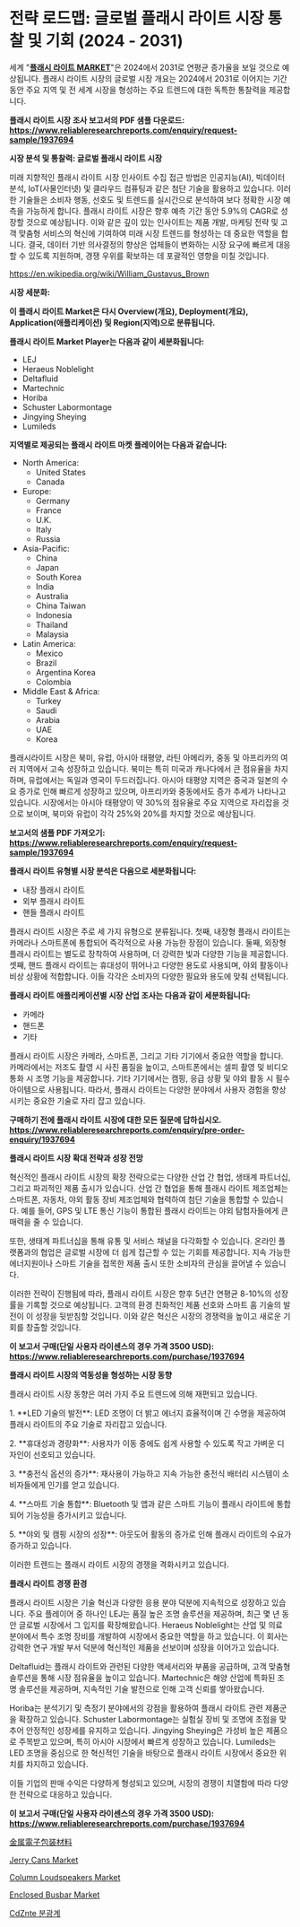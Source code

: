 <p><h1>전략 로드맵: 글로벌 플래시 라이트 시장 통찰 및 기회 (2024 - 2031)</h1></p><p>세계 "<strong><a href="https://www.reliableresearchreports.com/flash-light-r1937694">플래시 라이트 MARKET</a></strong>"은 2024에서 2031로 연평균 증가율을 보일 것으로 예상됩니다. 플래시 라이트 시장의 글로벌 시장 개요는 2024에서 2031로 이어지는 기간 동안 주요 지역 및 전 세계 시장을 형성하는 주요 트렌드에 대한 독특한 통찰력을 제공합니다.</p>
<p><strong>플래시 라이트 시장 조사 보고서의 PDF 샘플 다운로드: <a href="https://www.reliableresearchreports.com/enquiry/request-sample/1937694">https://www.reliableresearchreports.com/enquiry/request-sample/1937694</a></strong></p>
<p><strong>시장 분석 및 통찰력: 글로벌 플래시 라이트 시장</strong></p>
<p><p>미래 지향적인 플래시 라이트 시장 인사이트 수집 접근 방법은 인공지능(AI), 빅데이터 분석, IoT(사물인터넷) 및 클라우드 컴퓨팅과 같은 첨단 기술을 활용하고 있습니다. 이러한 기술들은 소비자 행동, 선호도 및 트렌드를 실시간으로 분석하여 보다 정확한 시장 예측을 가능하게 합니다. 플래시 라이트 시장은 향후 예측 기간 동안 5.9%의 CAGR로 성장할 것으로 예상됩니다. 이와 같은 깊이 있는 인사이트는 제품 개발, 마케팅 전략 및 고객 맞춤형 서비스의 혁신에 기여하여 미래 시장 트렌드를 형성하는 데 중요한 역할을 합니다. 결국, 데이터 기반 의사결정의 향상은 업체들이 변화하는 시장 요구에 빠르게 대응할 수 있도록 지원하며, 경쟁 우위를 확보하는 데 포괄적인 영향을 미칠 것입니다.</p></p>
<p><a href="%7CAUTHORITHY_DOMAIN_URL%7C">https://en.wikipedia.org/wiki/William_Gustavus_Brown</a></p>
<p><strong>시장 세분화:</strong></p>
<p><strong>이 플래시 라이트 Market은 다시 Overview(개요), Deployment(개요), Application(애플리케이션) 및 Region(지역)으로 분류됩니다.</strong></p>
<p><strong>플래시 라이트 Market Player는 다음과 같이 세분화됩니다:</strong></p>
<p><ul><li>LEJ</li><li>Heraeus Noblelight</li><li>Deltafluid</li><li>Martechnic</li><li>Horiba</li><li>Schuster Labormontage</li><li>Jingying Sheying</li><li>Lumileds</li></ul></p>
<p><strong>지역별로 제공되는 플래시 라이트 마켓 플레이어는 다음과 같습니다:</strong></p>
<p><ul>
    <li>
        North America:
        <ul>
            <li>United States</li>
            <li>Canada</li>
        </ul>
    </li>
    <li>
        Europe:
        <ul>
            <li>Germany</li>
            <li>France</li>
            <li>U.K.</li>
            <li>Italy</li>
            <li>Russia</li>
        </ul>
    </li>
    <li>
        Asia-Pacific:
        <ul>
            <li>China</li>
            <li>Japan</li>
            <li>South Korea</li>
            <li>India</li>
            <li>Australia</li>
            <li>China Taiwan</li>
            <li>Indonesia</li>
            <li>Thailand</li>
            <li>Malaysia</li>
        </ul>
    </li>
    <li>
        Latin America:
        <ul>
            <li>Mexico</li>
            <li>Brazil</li>
            <li>Argentina Korea</li>
            <li>Colombia</li>
        </ul>
    </li>
    <li>
        Middle East & Africa:
        <ul>
            <li>Turkey</li>
            <li>Saudi</li>
            <li>Arabia</li>
            <li>UAE</li>
            <li>Korea</li>
        </ul>
    </li>
    </ul></p>
<p><p>플래시라이트 시장은 북미, 유럽, 아시아 태평양, 라틴 아메리카, 중동 및 아프리카의 여러 지역에서 고속 성장하고 있습니다. 북미는 특히 미국과 캐나다에서 큰 점유율을 차지하며, 유럽에서는 독일과 영국이 두드러집니다. 아시아 태평양 지역은 중국과 일본의 수요 증가로 인해 빠르게 성장하고 있으며, 아프리카와 중동에서도 증가 추세가 나타나고 있습니다. 시장에서는 아시아 태평양이 약 30%의 점유율로 주요 지역으로 자리잡을 것으로 보이며, 북미와 유럽이 각각 25%와 20%를 차지할 것으로 예상됩니다.</p></p>
<p><strong>보고서의 샘플 PDF 가져오기: <a href="https://www.reliableresearchreports.com/enquiry/request-sample/1937694">https://www.reliableresearchreports.com/enquiry/request-sample/1937694</a></strong></p>
<p><strong>플래시 라이트 유형별 시장 분석은 다음으로 세분화됩니다:</strong></p>
<p><ul><li>내장 플래시 라이트</li><li>외부 플래시 라이트</li><li>핸들 플래시 라이트</li></ul></p>
<p><p>플래시 라이트 시장은 주로 세 가지 유형으로 분류됩니다. 첫째, 내장형 플래시 라이트는 카메라나 스마트폰에 통합되어 즉각적으로 사용 가능한 장점이 있습니다. 둘째, 외장형 플래시 라이트는 별도로 장착하여 사용하며, 더 강력한 빛과 다양한 기능을 제공합니다. 셋째, 핸드 플래시 라이트는 휴대성이 뛰어나고 다양한 용도로 사용되며, 야외 활동이나 비상 상황에 적합합니다. 이들 각각은 소비자의 다양한 필요와 용도에 맞춰 선택됩니다.</p></p>
<p><strong>플래시 라이트 애플리케이션별 시장 산업 조사는 다음과 같이 세분화됩니다:</strong></p>
<p><ul><li>카메라</li><li>핸드폰</li><li>기타</li></ul></p>
<p><p>플래시 라이트 시장은 카메라, 스마트폰, 그리고 기타 기기에서 중요한 역할을 합니다. 카메라에서는 저조도 촬영 시 사진 품질을 높이고, 스마트폰에서는 셀피 촬영 및 비디오 통화 시 조명 기능을 제공합니다. 기타 기기에서는 캠핑, 응급 상황 및 야외 활동 시 필수 아이템으로 사용됩니다. 따라서, 플래시 라이트는 다양한 분야에서 사용자 경험을 향상시키는 중요한 기술로 자리 잡고 있습니다.</p></p>
<p><strong>구매하기 전에 플래시 라이트 시장에 대한 모든 질문에 답하십시오. <a href="https://www.reliableresearchreports.com/enquiry/pre-order-enquiry/1937694">https://www.reliableresearchreports.com/enquiry/pre-order-enquiry/1937694</a></strong></p>
<p><strong>플래시 라이트 시장 확대 전략과 성장 전망</strong></p>
<p><p>혁신적인 플래시 라이트 시장의 확장 전략으로는 다양한 산업 간 협업, 생태계 파트너십, 그리고 파괴적인 제품 출시가 있습니다. 산업 간 협업을 통해 플래시 라이트 제조업체는 스마트폰, 자동차, 야외 활동 장비 제조업체와 협력하여 첨단 기술을 통합할 수 있습니다. 예를 들어, GPS 및 LTE 통신 기능이 통합된 플래시 라이트는 야외 탐험자들에게 큰 매력을 줄 수 있습니다.</p><p>또한, 생태계 파트너십을 통해 유통 및 서비스 채널을 다각화할 수 있습니다. 온라인 플랫폼과의 협업은 글로벌 시장에 더 쉽게 접근할 수 있는 기회를 제공합니다. 지속 가능한 에너지원이나 스마트 기술을 접목한 제품 출시 또한 소비자의 관심을 끌어낼 수 있습니다.</p><p>이러한 전략이 진행됨에 따라, 플래시 라이트 시장은 향후 5년간 연평균 8-10%의 성장률을 기록할 것으로 예상됩니다. 고객의 환경 친화적인 제품 선호와 스마트 홈 기술의 발전이 이 성장을 뒷받침할 것입니다. 이와 같은 혁신은 시장의 경쟁력을 높이고 새로운 기회를 창출할 것입니다.</p></p>
<p><strong>이 보고서 구매(단일 사용자 라이센스의 경우 가격 3500 USD): <a href="https://www.reliableresearchreports.com/purchase/1937694">https://www.reliableresearchreports.com/purchase/1937694</a></strong></p>
<p><strong>플래시 라이트 시장의 역동성을 형성하는 시장 동향</strong></p>
<p><p>플래시 라이트 시장 동향은 여러 가지 주요 트렌드에 의해 재편되고 있습니다.</p><p>1. **LED 기술의 발전**: LED 조명이 더 밝고 에너지 효율적이며 긴 수명을 제공하여 플래시 라이트의 주요 기술로 자리잡고 있습니다.</p><p>2. **휴대성과 경량화**: 사용자가 이동 중에도 쉽게 사용할 수 있도록 작고 가벼운 디자인이 선호되고 있습니다.</p><p>3. **충전식 옵션의 증가**: 재사용이 가능하고 지속 가능한 충전식 배터리 시스템이 소비자들에게 인기를 얻고 있습니다.</p><p>4. **스마트 기술 통합**: Bluetooth 및 앱과 같은 스마트 기능이 플래시 라이트에 통합되어 기능성을 증가시키고 있습니다.</p><p>5. **야외 및 캠핑 시장의 성장**: 아웃도어 활동의 증가로 인해 플래시 라이트의 수요가 증가하고 있습니다. </p><p>이러한 트렌드는 플래시 라이트 시장의 경쟁을 격화시키고 있습니다.</p></p>
<p><strong>플래시 라이트 경쟁 환경</strong></p>
<p><p>플래시 라이트 시장은 기술 혁신과 다양한 응용 분야 덕분에 지속적으로 성장하고 있습니다. 주요 플레이어 중 하나인 LEJ는 품질 높은 조명 솔루션을 제공하며, 최근 몇 년 동안 글로벌 시장에서 그 입지를 확장해왔습니다. Heraeus Noblelight는 산업 및 의료 분야에서 특수 조명 장비를 개발하여 시장에서 중요한 역할을 하고 있습니다. 이 회사는 강력한 연구 개발 부서 덕분에 혁신적인 제품을 선보이며 성장을 이어가고 있습니다.</p><p>Deltafluid는 플래시 라이트와 관련된 다양한 액세서리와 부품을 공급하며, 고객 맞춤형 솔루션을 통해 시장 점유율을 높이고 있습니다. Martechnic은 해양 산업에 특화된 조명 솔루션을 제공하며, 지속적인 기술 발전으로 인해 고객 신뢰를 쌓아왔습니다.</p><p>Horiba는 분석기기 및 측정기 분야에서의 강점을 활용하여 플래시 라이트 관련 제품군을 확장하고 있습니다. Schuster Labormontage는 실험실 장비 및 조명에 초점을 맞추어 안정적인 성장세를 유지하고 있습니다. Jingying Sheying은 가성비 높은 제품으로 주목받고 있으며, 특히 아시아 시장에서 빠르게 성장하고 있습니다. Lumileds는 LED 조명을 중심으로 한 혁신적인 기술을 바탕으로 플래시 라이트 시장에서 중요한 위치를 차지하고 있습니다.</p><p>이들 기업의 판매 수익은 다양하게 형성되고 있으며, 시장의 경쟁이 치열함에 따라 다양한 전략으로 대응하고 있습니다.</p></p>
<p><strong>이 보고서 구매(단일 사용자 라이센스의 경우 가격 3500 USD): <a href="https://www.reliableresearchreports.com/purchase/1937694">https://www.reliableresearchreports.com/purchase/1937694</a></strong></p>
<p><p><a href="https://medium.com/@jamiebertrgnaum3545/metal-electronic-packaging-materials-market-%E3%81%AF-%E3%82%B3%E3%82%B9%E3%83%88%E7%AE%A1%E7%90%86%E3%81%A8%E5%8A%B9%E7%8E%87%E5%90%91%E4%B8%8A%E3%82%92%E5%84%AA%E5%85%88%E3%81%97%E3%81%BE%E3%81%99-%E3%81%95%E3%82%89%E3%81%AB-%E5%A0%B1%E5%91%8A%E6%9B%B8%E3%81%AF%E5%B8%82%E5%A0%B4%E3%81%AE%E9%9C%80%E8%A6%81%E9%9D%A2%E3%81%A8%E4%BE%9B%E7%B5%A6%E9%9D%A2%E3%81%AE%E4%B8%A1%E6%96%B9%E3%82%92%E3%82%AB%E3%83%90%E3%83%BC%E3%81%97%E3%81%A6%E3%81%84%E3%81%BE%E3%81%99-8ab638e3740a">金属電子包装材料</a></p><p><a href="https://issuu.com/reportprime-2/docs/jerry-cans-market-size-2030.pptx_e0ba0308b3f4d7">Jerry Cans Market</a></p><p><a href="https://medium.com/@daveblock38/the-column-loudspeakers-market-prioritizes-cost-control-and-efficiency-enhancement-b0e16604bbd6">Column Loudspeakers Market</a></p><p><a href="https://www.linkedin.com/pulse/enclosed-busbar-market-size-growing-cagr-134-report-covers-analysis-9mwze?trackingId=wtlA3qFDQaSrMGtDlntmQw%3D%3D">Enclosed Busbar Market</a></p><p><a href="https://medium.com/@derrickmafrks96745/cdznte-spectrometer-market-%EC%9D%98-%EA%B8%80%EB%A1%9C%EB%B2%8C-%EC%8B%9C%EC%9E%A5-%EA%B0%9C%EC%9A%94%EB%8A%94-%EC%A0%84-%EC%84%B8%EA%B3%84-%EB%B0%8F-%EC%A3%BC%EC%9A%94-%EC%8B%9C%EC%9E%A5%EC%9D%98-%EC%82%B0%EC%97%85%EC%97%90-%EC%98%81%ED%96%A5%EC%9D%84-%EB%AF%B8%EC%B9%98%EB%8A%94-%EC%A3%BC%EC%9A%94-%ED%8A%B8%EB%A0%8C%EB%93%9C%EC%97%90-%EB%8C%80%ED%95%9C-%EB%8F%85%ED%8A%B9%ED%95%9C-%EA%B4%80%EC%A0%90%EC%9D%84-%EC%A0%9C%EA%B3%B5%ED%95%A9%EB%8B%88%EB%8B%A4-91f605ad60f8">CdZnte 분광계</a></p></p>